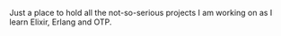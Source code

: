Just a place to hold all the not-so-serious projects I am working on as I learn Elixir, Erlang and OTP.
